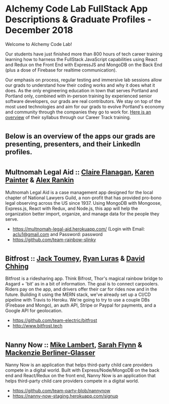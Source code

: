 # Alchemy Code Lab FullStack App Descriptions & Graduate Profiles - December 2018

Welcome to Alchemy Code Lab! 

Our students have just finished more than 800 hours of tech career training learning how to harness the FullStack JavaScript capabilities using React and Redux on the Front End with ExpressJS and MongoDB on the Back End (plus a dose of Firebase for realtime communication).

Our emphasis on process, regular testing and immersive lab sessions allow our grads to understand how their coding works and why it does what it does. As the only engineering education in town that serves Portland and Portland only, combined with in-person training by experienced senior software developers, our grads are real contributors. We stay on top of the most used technologies and aim for our grads to evolve Portland's economy and community through the companies they go to work for. [Here is an overview](https://docs.google.com/document/d/1RVKZ4wzOLJn5OeIE-94riRoJGLpwLRG1SuBdGY7sedg/edit?usp=sharing) of their syllabus through our Career Track training.  

# <h2> Below is an overview of the apps our grads are presenting, presenters, and their LinkedIn profiles.
  
# <h2> Multnomah Legal Aid :: [Claire Flanagan](https://www.linkedin.com/in/claire-o-flanagan/), [Karen Painter](https://www.linkedin.com/in/karen-painter-pdx/) & [Alex Rankin](https://www.linkedin.com/in/alexcrankin/)
Multnomah Legal Aid is a case management app designed for the local chapter of National Lawyers Guild, a non-profit that has provided pro-bono legal observing across the US since 1937. Using MongoDB with Mongoose, Express.js, React with Redux, and Node.js, this app will help the organization better import, organize, and manage data for the people they serve.
- https://multnomah-legal-aid.herokuapp.com/ (Login with Email: aclu1@gmail.com and Password: password
- https://github.com/team-rainbow-slinky

# <h2> Bitfrost :: [Jack Toumey](https://www.linkedin.com/in/jacktoumey/), [Ryan Luras](https://www.linkedin.com/in/ryanluras/) & [David Chhing](https://www.linkedin.com/in/davidchhing/)

Bitfrost is a ridesharing app. Think Bifrost, Thor's magical rainbow bridge to Asgard + 'bit' as in a bit of information. The goal is to connect carpoolers. Riders pay on the app, and drivers offer their car for rides now and in the future. Building it using the MERN stack, we've already set up a CI/CD pipeline with Travis to Heroku. We're going to try to use a couple DBs (Firebase and Mongo), an auth API, Stripe or Paypal for payments, and a Google API for geolocation. 
  
 - https://github.com/team-electric/bitfrost
 - http://www.bitfrost.tech
 
 # <h2> Nanny Now :: [Mike Lambert](https://www.linkedin.com/in/mike-b-lambert/), [Sarah Flynn](https://www.linkedin.com/in/sarah-flynn/) & [Mackenzie Berliner-Glasser](https://www.linkedin.com/in/mackenzie-berliner-glasser/)
  
Nanny Now is an application that helps third-party child care providers compete in a digital world. Built with Express/Node/MongoDB on the back end and React/Redux on the front end, Nanny Now is an application that helps third-party child care providers compete in a digital world.
  
- https://github.com/team-party-blob/nannynow 
- https://nanny-now-staging.herokuapp.com/signup
